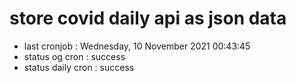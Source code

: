 # store covid daily api as json data

- last cronjob : Wednesday, 10 November 2021 00:43:45
- status og cron : success
- status daily cron : success
      
      